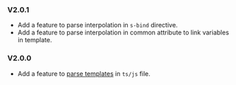 ### V2.0.1

* Add a feature to parse interpolation in `s-bind` directive.
* Add a feature to parse interpolation in common attribute to link variables in template.

### V2.0.0

* Add a feature to [parse templates](https://github.com/searchfe/san-eslint-parser/pull/5) in `ts/js` file.
